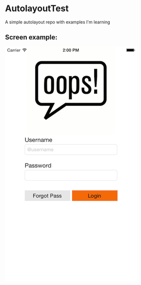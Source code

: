 AutolayoutTest
============

A simple autolayout repo with examples I'm learning


Screen example:
----------
<img src="https://raw.githubusercontent.com/pabloparejo/AutoLayoutTest/master/readmeResources/screen.png">